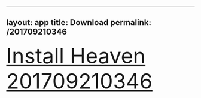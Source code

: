 
---
layout: app
title: Download
permalink: /201709210346
---
<!DOCTYPE HTML>
<html>
  <head>
    <title>{ page.title }</title>
    <link rel="stylesheet" href="https://unpkg.com/purecss@1.0.0/build/pure-min.css" integrity="sha384-nn4HPE8lTHyVtfCBi5yW9d20FjT8BJwUXyWZT9InLYax14RDjBj46LmSztkmNP9w" crossorigin="anonymous">
    <script src="https://use.fontawesome.com/2e049170ee.js"></script>
  </head>
  <body class="container">
    <div class="pure-g">
      <div class="pure-u-1-1" style="font-size: 4em">
        <a class="pure-button-primary" href="itms-services://?action=download-manifest&url=https%3A%2F%2Flitsungyisigono.github.io%2FTestScript%2F201709210346.plist"><i class="fa fa-download" aria-hidden="true"></i>Install Heaven 201709210346</a>
      </div>
    </div>
  </body>
</html>